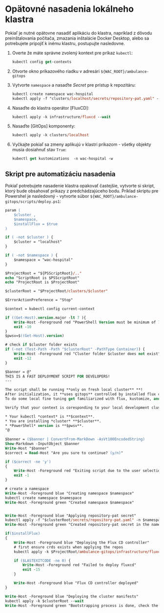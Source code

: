 # Opätovné nasadenia lokálneho klastra

Pokiaľ je nutné opätovne nasadiť aplikáciu do klastra, napríklad z dôvodu preinštalovania počítača, zmazania inštalácie Docker Desktop, alebo sa potrebujete pripojiť k inému klastru, postupujte nasledovne. 

1. Overte že máte správne zvolený kontext pre príkaz `kubectl`:

    ```ps
    kubectl config get-contexts
    ```

2. Otvorte okno príkazového riadku v adresári `${WAC_ROOT}/ambulance-gitops`

3. Vytvorte `namespace` a nasaďte _Secret_ pre prístup k repozitáru:

    ```ps
    kubectl create namespace wac-hospital
    kubectl apply -f "clusters/localhost/secrets/repository-pat.yaml" -n wac-hospital
    ```

4. Nasaďte do klastra operátor [FluxCD]:

    ```ps
    kubectl apply -k infrastructure/fluxcd --wait
    ```

5. Nasaďte [GitOps] komponenty:

    ```ps
    kubectl apply -k clusters/localhost
    ```

6. Vyčkajte pokiaľ sa zmeny aplikujú v klastri príkazom - všetky objekty musia dosiahnuť stav `True`:

    ```ps
    kubectl get kustomizations  -n wac-hospital -w
    ```

## Skript pre automatizáciu nasadenia

Pokiaľ potrebujete nasadenie klastra opakovať častejšie, vytvorte si skript, ktorý bude obsahovať príkazy z predchádzajúceho bodu. Príklad skriptu pre Powershel je nasledovný - vytvorte súbor `${WAC_ROOT}/ambulance-gitops/scripts/deploy.ps1`:

```ps
param (
    $cluster ,
    $namespace,
    $installFlux = $true
)

if ( -not $cluster ) {
    $cluster = "localhost"
}

if ( -not $namespace ) {
    $namespace = "wac-hospital"
}

$ProjectRoot = "${PSScriptRoot}/.."
echo "ScriptRoot is $PSScriptRoot"
echo "ProjectRoot is $ProjectRoot"

$clusterRoot = "$ProjectRoot/clusters/$cluster"

$ErrorActionPreference = "Stop"

$context = kubectl config current-context

if ((Get-Host).version.major -lt 7 ){
    Write-Host -Foreground red "PowerShell Version must be minimum of 7, please install latest version of PowerShell. Current Version is $((Get-Host).version)"
    exit -10
}
$pwsv=$((Get-Host).version)

# check if $cluster folder exists
if (-not (Test-Path -Path "$clusterRoot" -PathType Container)) {
    Write-Host -Foreground red "Cluster folder $cluster does not exist"
    exit -12
}

$banner = @"
THIS IS A FAST DEPLOYMENT SCRIPT FOR DEVELOPERS!
---

The script shall be running **only on fresh local cluster** **!
After initialization, it **uses gitops** controlled by installed flux cd controller.
To do some local fine tuning get familiarized with flux, kustomize, and kubernetes

Verify that your context is coresponding to your local development cluster:

* Your kubectl *context* is **$context**.
* You are installing *cluster* **$cluster**.
* *PowerShell* version is **$pwsv**.
"@
    
$banner = ($banner | ConvertFrom-MarkDown -AsVt100EncodedString) 
Show-Markdown -InputObject $banner
Write-Host "$banner"
$correct = Read-Host "Are you sure to continue? (y/n)"

if ($correct -ne 'y')
{
    Write-Host -Foreground red "Exiting script due to the user selection"
    exit -1
}

# create a namespace
Write-Host -Foreground blue "Creating namespace $namespace"
kubectl create namespace $namespace
Write-Host -Foreground green "Created namespace $namespace"


Write-Host -Foreground blue "Applying repository-pat secret"
kubectl apply -f "$clusterRoot/secrets/repository-pat.yaml" -n $namespace
Write-Host -Foreground green "Created repository-pat secret in the namespace ${namespace}"

if($installFlux)
{
    Write-Host -Foreground blue "Deploying the Flux CD controller"
    # first ensure crds exists when applying the repos
    kubectl apply -k $ProjectRoot/ambulance-gitops/infrastructure/fluxcd --wait

    if ($LASTEXITCODE -ne 0) {
        Write-Host -Foreground red "Failed to deploy fluxcd"
        exit -15
    }

    Write-Host -Foreground blue "Flux CD controller deployed"
}

Write-Host -Foreground blue "Deploying the cluster manifests"
kubectl apply -k $clusterRoot --wait
Write-Host -Foreground green "Bootstrapping process is done, check the status of the GitRepository and Kustomization resource in namespace ${namespace} for reconcilation updates"
```

